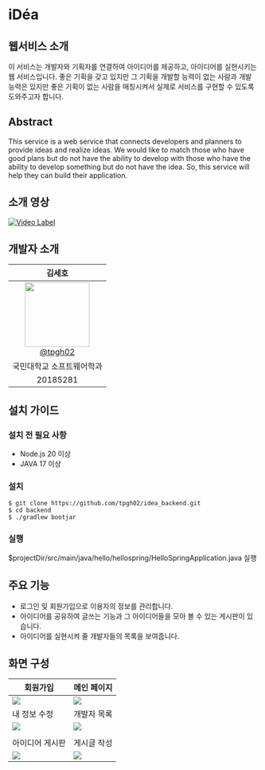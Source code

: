 # iDéa


## 웹서비스 소개


이 서비스는 개발자와 기획자를 연결하여 아이디어를 제공하고, 아이디어를 실현시키는 웹 서비스입니다. 좋은 기획을 갖고 있지만 그 기획을 개발할 능력이 없는 사람과 개발 능력은 있지만 좋은 기획이 없는 사람을 매칭시켜서 실제로 서비스를 구현할 수 있도록 도와주고자 합니다.


##  Abstract


This service is a web service that connects developers and planners to provide ideas and realize ideas. We would like to match those who have good plans but do not have the ability to develop with those who have the ability to develop something but do not have the idea. So, this service will help they can build their application.


## 소개 영상
[![Video Label](https://github.com/tpgh02/idea_backend/assets/65213245/6e9333b1-a0fb-468b-bdc4-766ca75f48e8)](https://youtu.be/39tTjchNO4s)



## 개발자 소개


|                                                                                       김세호                                                                                       |
|:-------------------------------------------------------------------------------------------------------------------------------------------------------------------------------:|
| [<img src="https://github.com/kookmin-sw/capstone-2024-16/assets/65213245/f46bf906-44b2-478b-b26d-bd37e18bdfc4" height=130 width=130> <br/> @tpgh02](https://github.com/tpgh02) | 
|                                                                                  국민대학교 소프트웨어학과                                                                                  |
|                                                                                    20185281                                                                                     |


## 설치 가이드

### 설치 전 필요 사항

- Node.js 20 이상
- JAVA 17 이상

### 설치

```
$ git clone https://github.com/tpgh02/idea_backend.git
$ cd backend
$ ./gradlew bootjar
```
### 실행
$projectDir/src/main/java/hello/hellospring/HelloSpringApplication.java 실행



## 주요 기능

- 로그인 및 회원가입으로 이용자의 정보를 관리합니다.
- 아이디어를 공유하여 글쓰는 기능과 그 아이디어들을 모아 볼 수 있는 게시판이 있습니다.
- 아이디어를 실현시켜 줄 개발자들의 목록을 보여줍니다.

## 화면 구성

| 회원가입                                                                                                    | 메인 페이지                                                                                                  |
|---------------------------------------------------------------------------------------------------------|---------------------------------------------------------------------------------------------------------|
| <img src="https://github.com/tpgh02/idea_backend/assets/65213245/62263d87-9981-431a-9953-c85e4e375179"> | <img src="https://github.com/tpgh02/idea_backend/assets/65213245/939a2548-11d8-4722-84b4-10461c8e5591"> | 
| 내 정보 수정  | 개발자 목록                                                                                                  |
|<img src="https://github.com/tpgh02/idea_backend/assets/65213245/b8212e1e-2c30-4dc3-9dd8-7bf7945a31db"> | <img src="https://github.com/tpgh02/idea_backend/assets/65213245/2771a858-6f0d-4102-97ba-3774364e74b7">                                                                                                     |
|                                                                                                         |
| 아이디어 게시판                                                                                                | 게시글 작성  |
| <img src="https://github.com/tpgh02/idea_backend/assets/65213245/c3a6eb88-55cf-4a6c-8fb9-40b460e9d076"> |<img src="https://github.com/tpgh02/idea_backend/assets/65213245/5b75929e-6475-4427-a7b8-f76b2f63376b">|

